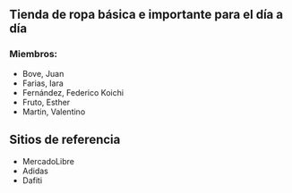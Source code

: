 <h2>Tienda de ropa básica e importante para el día a día</h2>
<h3>Miembros:</h3>
<ul>
    <li>Bove, Juan</li>
    <li>Farias, Iara</li>
    <li>Fernández, Federico Koichi</li>
    <li>Fruto, Esther</li>
    <li>Martin, Valentino</li>
</ul>

<h2>Sitios de referencia</h2>
<ul>
<li>MercadoLibre</li>
<li>Adidas</li>
<li>Dafiti</li>
</ul>